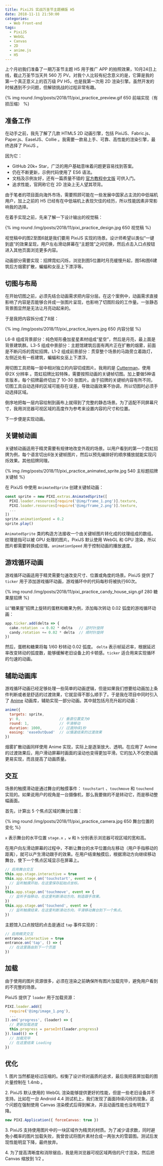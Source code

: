 ```yaml
---
title: PixiJS 实战万圣节主题横版 H5
date: 2018-11-11 21:50:00
categories:
  - Web Front-end
tags:
  - PixiJS
  - WebGL
  - Canvas
  - 2D
  - anime.js
  - H5
---
```


上个月初我们准备了一期万圣节主题 H5 用于推广 APP 的拍照效果，10月24日上线，截止万圣节当天共 560 万 PV。对我个人比较有纪念意义的是，它算是我的第一个真正意义上的百万级 PV H5，也是我第一次用 2D 渲染引擎。虽然开发的时候遇到不少问题，但解锁挑战的过程非常有趣。

<!-- more -->

{% img round /img/posts/2018/11/pixi_practice_preview.gif 650 前端实现（有损压缩） %}

## 准备工作

在动手之前，我先了解了几款 HTML5 2D 动画引擎，包括 PixiJS、Fabric.js、Paper.js、EaselJS、Collie 。我需要一款易上手、可靠、高性能的渲染引擎，最终选择了 PixiJS 。

因为它：

- GitHub 20k+ Star，广泛的用户基础意味着问题更容易找到答案。
- 仍在不断更新，示例代码使用了 ES6 语法。
- 文档及示例友好，还有一篇质量不错的 [官方教程中文版](https://github.com/Zainking/learningPixi) 可供入门。
- 追求性能，官网称它在 2D 渲染上无人望其项背。

由于笔者的项目面向海外市场，需要照顾可能在一些发展中国家占主流的中低端机用户，加上之前的 H5 已经有在中低端机上表现欠佳的经历，所以性能因素非常影响我的选择。

在着手实现之前，先来了解一下设计输出的视觉稿：

{% img round /img/posts/2018/11/pixi_practice_design.jpg 650 视觉稿 %}

视觉稿中的图2至图6就是我们要用 PixiJS 实现的场景。设计师希望以类似“一键到底”的效果呈现，用户左右滑动屏幕在“主题馆”之间切换，然后点击入口点按钮进入其他页面浏览更多内容。

动画部分需要实现：招牌霓虹闪烁，浏览到图5位置时月亮缓慢升起，图5和图6建筑后方烟雾扩散，蝙蝠和女巫上下漂浮等。

## 切图与布局

在开始切图之前，必须先结合动画需求把内容分层。在这个案例中，动画需求直接影响了内容是否能够合并成一张图片呈现，也影响了切图阶段的工作量。一张静态背景图显然是无法让月亮动起来的。

于是我把内容拆分成了8层：

{% img /img/posts/2018/11/pixi_practice_layers.jpg 650 内容分层 %}

L6-8 组成背景部分：纯色矩形叠加星星素材组成“星空”，然后是月亮，最上面是背景建筑群。L3-5 组成中景部分：主题馆建筑后面有两片正在扩散的烟雾，前面是不断闪烁的霓虹招牌。L1-2 组成前景部分：贯穿整个场景的马路旁立着路灯，左侧近处有一栋建筑，蝙蝠和女巫上下漂浮。

用切图工具把每一层中相对独立的内容切成图片。我用的是 [Cutterman](http://www.cutterman.cn/zh/cutterman)，使用 @2X 分辨率 。霓虹招牌比较特殊，需要按照动画的关键帧切图。加上要做5种语言版本，每个招牌最终切出了 10-30 张图片。由于招牌的关键帧内容有所不同，切图工具自动选择的区域可能存在误差，导致动画效果不协调，所以切图时必须手动选择区域。

倒序地把每一层内容绘制到画布上就得到了完整的静态场景。为了适配不同屏幕尺寸，我用浏览器可视区域的高度作为参考来设置内容的尺寸和位置。

下一步便是实现动画。

## 关键帧动画

关键帧动画适用于精灵需要有规律地改变外观的场景。以用户看到的第一个霓虹招牌为例，每个语言切出6张关键帧图片，然后以预先编排好的顺序播放就能实现闪烁效果。其他招牌同理。

{% img /img/posts/2018/11/pixi_practice_animated_sprite.jpg 540 主标题招牌关键帧 %}



在 PixiJS 中使用 `AnimatedSprite` 创建关键帧动画：

``` js
const sprite = new PIXI.extras.AnimatedSprite([
  PIXI.loader.resources[require('@img/frame_1.png')].texture,
  PIXI.loader.resources[require('@img/frame_2.png')].texture,
  ...
])
sprite.animationSpeed = 0.2
sprite.play()
```
`AnimatedSprite` 类的构造方法接收一个由关键帧图片转化成的纹理组成的数组。纹理是指可以被 GPU 处理的图片。PixiJS 默认使用 WebGL 和 GPU 渲染，所以图片都需要转换成纹理。`animationSpeed` 用于控制动画的播放速度。

## 游戏循环动画

游戏循环动画适用于精灵需要匀速改变尺寸、位置或角度的场景。PixiJS 提供了 `ticker` 用于添加游戏循环动画，游戏循环中的代码每秒将被执行60次。

{% img round /img/posts/2018/11/pixi_practice_candy_house_sign.gif 280 糖果屋招牌 %}

以“糖果屋”招牌上旋转的蛋糕和糖果为例，添加每次转动 0.02 弧度的游戏循环动画：

``` js
app.ticker.add(delta => {
  cake.rotation -= 0.02 * delta   // 逆时针旋转
  candy.rotation += 0.02 * delta  // 顺时针旋转
})
```

然后，蛋糕和糖果将每 1/60 秒转动 0.02 弧度。 `delta` 表示帧延迟率，根据延迟率改变转动的弧度数，能够缓解老旧设备上的卡顿感。`ticker` 适合用来实现循环的匀速的动画。

## 辅助动画库

游戏循环动画已经足够处理一些简单的动画逻辑，但是如果我们想要给动画加上条件判断或者是舒适的过渡效果，它就显得不那么顺手了。于是我在项目中同时引入了 [Anime](http://animejs.com/) 动画库，辅助实现一部分动画。其中就包括月亮升起的动画：

``` js
anime({
  targets: sprite,
  y: 0,                  // 垂直位置变为0
  round: 1,              // 平滑移动
  duration: 1000,        // 过渡持续1秒
  easing: 'easeOutQuad'  // 以慢速结束的过渡效果
})
```

烟雾扩散动画同样使用 Anime 实现，实际上是逐渐放大、透明。在应用了 Anime 的过渡效果后，用户滑动屏幕时画面的滚动也变得更加平滑。它的加入不仅使动画更易实现，而且提高了动画质量。

## 交互

场景的触摸滑动是通过舞台的触摸事件： `touchstart` 、`touchmove` 和 `touchend` 实现的。如果说用户的视角是一台摄像机，那么我要做的不是转动它，而是移动整幅画面。

首先，计算出 5 个焦点区域的舞台位置：

{% img round /img/posts/2018/11/pixi_practice_camera.jpg 650 舞台位置的变化 %}

`x` 表示舞台的水平位置 `stage.x` ，`w` 和 `h` 分别表示浏览器可视区域的宽和高。

在用户向左滑动屏幕的过程中，不断让舞台的水平位置向左移动（用户手指移动的距离），就可以产生滑动跟手的效果。在用户结束触摸后，根据滑动方向继续移动舞台，使下一个焦点区域显示在屏幕上。

``` js
// 启用舞台交互
this.app.stage.interactive = true
this.app.stage.on('touchstart', event => {
  // 监听触摸开始，在这里保存起始点坐标。
})
this.app.stage.on('touchmove', event => {
  // 监听手指移动，在这里判断滑动方向，制造跟手效果。
})
this.app.stage.on('touchend', event => {
  // 监听触摸结束，在这里判断滑动方向，平滑移动舞台到下一个焦点。
})
```

主题馆入口点按钮的点击是通过 `tap` 事件实现的：

``` js
// 启用精灵交互
entrance.interactive = true
entrance.on('tap', () => {
  // 在这里路由到下一个页面
})
```

## 加载

由于使用的图片资源很多，必须在渲染之前确保所有图片加载完毕，避免用户看到的不完整的场景。

PixiJS 提供了 `loader` 用于加载资源：

``` js
PIXI.loader.add([
  require('@img/image_1.png'),
  ...
]).on('progress', (loader) => {
  // 更新加载进度
  this.progress = parseInt(loader.progress)
}).load(() => {
  // 加载完毕
  // 在这里结束 Loading
})
```

## 优化

1\. 图片当然都是经过压缩的。权衡了设计师对画质的追求，最后我把首屏加载的图片量控制在 1.4mb 。

2\. PixiJS 默认使用的 WebGL 渲染能够提供更好的性能，但是一些老旧设备并不支持。比如在一台 Android 4.4 测试机上，我们发现了画面持续闪烁的现象。这个问题在强制使用 Canvas 渲染模式后得到解决，并且动画性能也没有明显下降。

``` js
new PIXI.Application({ forceCanvas: true })
```

3\. PixiJS 支持使用图片中的一块区域作为精灵的材质。为了减少请求数，同时避免小概率的图片加载失败，我曾尝试将图片素材合成一两张大的雪碧图。测试后发现性能明显下降，最终放弃。

4\. 为了提高清晰度和消除锯齿，我是用浏览器可视区域两倍的尺寸渲染，然后把 Canvas 缩放到 1/2 。
